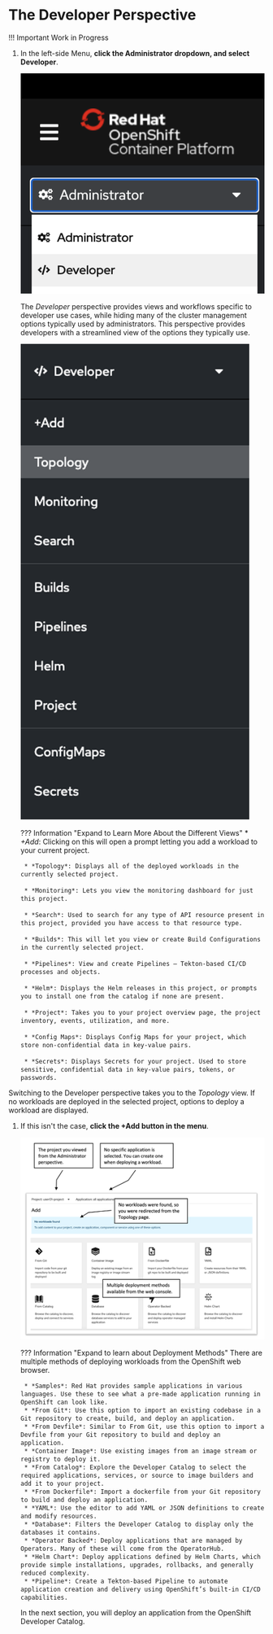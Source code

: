 # The Developer Perspective

!!! Important
    Work in Progress

1. In the left-side Menu, **click the Administrator dropdown, and select Developer**.

    ![developer-perspective.png](images/developer-perspective.png)

    The *Developer* perspective provides views and workflows specific to developer use cases, while hiding many of the cluster management options typically used by administrators. This perspective provides developers with a streamlined view of the options they typically use.

    ![developer-menu.png](images/developer-menu.png)

    ??? Information "Expand to Learn More About the Different Views"
        * *+Add*: Clicking on this will open a prompt letting you add a workload to your current project.

        * *Topology*: Displays all of the deployed workloads in the currently selected project.

        * *Monitoring*: Lets you view the monitoring dashboard for just this project.

        * *Search*: Used to search for any type of API resource present in this project, provided you have access to that resource type.

        * *Builds*: This will let you view or create Build Configurations in the currently selected project.

        * *Pipelines*: View and create Pipelines – Tekton-based CI/CD processes and objects.

        * *Helm*: Displays the Helm releases in this project, or prompts you to install one from the catalog if none are present.

        * *Project*: Takes you to your project overview page, the project inventory, events, utilization, and more.

        * *Config Maps*: Displays Config Maps for your project, which store non-confidential data in key-value pairs.

        * *Secrets*: Displays Secrets for your project. Used to store sensitive, confidential data in key-value pairs, tokens, or passwords.

Switching to the Developer perspective takes you to the *Topology* view. If no workloads are deployed in the selected project, options to deploy a workload are displayed.

1. If this isn't the case, **click the +Add button in the menu**.

    ![add-workload-notes.png](images/add-workload-notes.png)

    ??? Information "Expand to learn about Deployment Methods"
        There are multiple methods of deploying workloads from the OpenShift web browser.

        * *Samples*: Red Hat provides sample applications in various languages. Use these to see what a pre-made application running in OpenShift can look like.
        * *From Git*: Use this option to import an existing codebase in a Git repository to create, build, and deploy an application.
        * *From Devfile*: Similar to From Git, use this option to import a Devfile from your Git repository to build and deploy an application.
        * *Container Image*: Use existing images from an image stream or registry to deploy it.
        * *From Catalog*: Explore the Developer Catalog to select the required applications, services, or source to image builders and add it to your project.
        * *From Dockerfile*: Import a dockerfile from your Git repository to build and deploy an application.
        * *YAML*: Use the editor to add YAML or JSON definitions to create and modify resources.
        * *Database*: Filters the Developer Catalog to display only the databases it contains.
        * *Operator Backed*: Deploy applications that are managed by Operators. Many of these will come from the OperatorHub.
        * *Helm Chart*: Deploy applications defined by Helm Charts, which provide simple installations, upgrades, rollbacks, and generally reduced complexity.
        * *Pipeline*: Create a Tekton-based Pipeline to automate application creation and delivery using OpenShift’s built-in CI/CD capabilities.

    In the next section, you will deploy an application from the OpenShift Developer Catalog.
